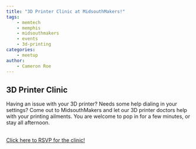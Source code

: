 ```yaml
---
title: "3D Printer Clinic at MidsouthMakers!"
tags:
    - memtech
    - memphis
    - midsouthmakers
    - events
    - 3d-printing
categories:
    - meetup
author:
    - Cameron Roe
---
```

<h2>3D Printer Clinic</h2>
Having an issue with your 3D printer? Needs some help dialing in your settings?
Come out to MidsouthMakers and let our 3D printer doctors help with your printing ailments.
You are welcome to pop in for a few minutes, or stay all afternoon.
<br><br>

[Click here to RSVP for the clinic!](https://www.meetup.com/MidsouthMakers/events/266105968/)
